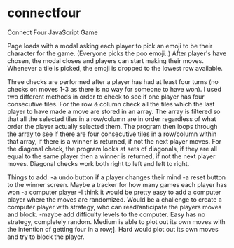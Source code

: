 # connectfour
Connect Four JavaScript Game

Page loads with a modal asking each player to pick an emoji to be their character for the game. (Everyone picks the poo emoji..)
After player's have chosen, the modal closes and players can start making their moves. Whenever a tile is picked, the emoji is dropped to the lowest row available. 

Three checks are performed after a player has had at least four turns (no checks on moves 1-3 as there is no way for someone to have won). I used two different methods in order to check to see if one player has four consecutive tiles. 
For the row & column check all the tiles which the last player to have made a move are stored in an array. The array is filtered so that all the selected tiles in a row/column are in order regardless of what order the player actually selected them. The program then loops through the array to see if there are four consecutive tiles in a row/column within that array, if there is a winner is returned, if not the next player moves. 
For the diagonal check, the program looks at sets of diagonals, if they are all equal to the same player then a winner is returned, if not the next player moves. Diagonal checks work both right to left and left to right. 

Things to add:
-a undo button if a player changes their mind
-a reset button to the winner screen. Maybe a tracker for how many games each player has won
-a computer player
  -I think it would be pretty easy to add a computer player where the moves are randomized. Would be a challenge to create a computer player with strategy, who can read/anticipate the players moves and block. 
  -maybe add difficulty levels to the computer. Easy has no strategy, completely random. Medium is able to plot out its own moves with the intention of getting four in a row;]. Hard would plot out its own moves and try to block the player.
